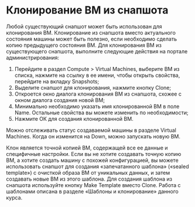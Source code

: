 # Клонирование ВМ из снапшота

Любой существующий снапшот может быть использован для клонирования ВМ. Клонирование из снапшота вместо актуального состояния машины может быть полезно, если необходимо сделать копию предыдущего состояния ВМ. Для клонирования ВМ из существующего снапшота, выполните следующие действия на портале администрирования:

1. Перейдите в раздел Compute > Virtual Machines, выберите ВМ из списка, нажмите на ссылку в ее имени, чтобы открыть свойства, перейдите на вкладку Snapshots;
2. Выделите снапшот для клонирования, нажмите кнопку Clone;
3. Откроется окно диалога клонирования ВМ из снапшота, схожее с окном диалога создания новой ВМ;
4. Минимально необходимо указать имя клонированной ВМ в поле Name. Остальные свойства вы можете изменить по необходимости;
5. Нажмите ОК для создания клонированной ВМ.

Можно отслеживать статус создаваемой машины в разделе Virtual Machines. Когда он изменится на Down, можно запускать новую ВМ.

Клон является точной копией ВМ, содержащей все ее данные и специфичные настройки. Если вы не хотите создавать точную копию ВМ, а хотите создать машину с похожей конфигурацией, вы можете использовать снапшот для создания «запечатанного шаблона» («sealed template») с очисткой образа ВМ от уникальных данных, и затем создавать новые ВМ из этого шаблона. Для создания шаблона из снапшота используйте кнопку Make Template вместо Clone. Работа с шаблонами описана в разделе «Шаблоны и клонирование» данного курса.
